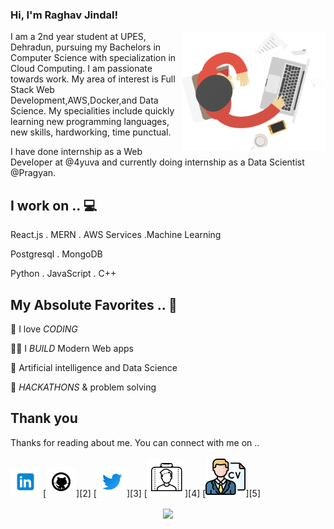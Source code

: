 ### Hi, I'm Raghav Jindal! 

  <img align="right" src="https://github.com/RaghavJindal13/RaghavJindal13/blob/master/assets/icons/boy.png" width="230" data-canonical-src="" style="max-width:100%;">

I am a 2nd year student at UPES, Dehradun, pursuing my Bachelors in Computer Science with specialization in Cloud Computing. I am passionate towards work. My area of interest is Full Stack Web Development,AWS,Docker,and Data Science. My specialities include quickly learning new programming languages, new skills, hardworking, time punctual.

I have done internship as a Web Developer at @4yuva and currently doing internship as a Data Scientist @Pragyan.


<!--
**RaghavJindal13/RaghavJindal13** is a ✨ _special_ ✨ repository because its `README.md` (this file) appears on your GitHub profile.

Here are some ideas to get you started:

- 🔭 I’m currently working on ...
- 🌱 I’m currently learning ...
- 👯 I’m looking to collaborate on ...
- 🤔 I’m looking for help with ...
- 💬 Ask me about ...
- 📫 How to reach me: ...
- 😄 Pronouns: ...
- ⚡ Fun fact: ...
-->



<!-- icons  -->

[1.1]: https://github.com/RaghavJindal13/RaghavJindal13/blob/master/assets/icons/icons8-linkedin-48.png (Raghav Jindal Linkedin)
[2.1]: https://github.com/RaghavJindal13/RaghavJindal13/blob/master/assets/icons/icons8-github-48.png (Raghav Jindal Github)
[3.1]: https://github.com/RaghavJindal13/RaghavJindal13/blob/master/assets/icons/icons8-twitter-48.png (Raghav Jindal Twitter)
[4.1]: https://github.com/RaghavJindal13/RaghavJindal13/blob/master/assets/icons/icons8-portfolio-60.png (Raghav Jindal Portfolio)
[5.1]: https://github.com/RaghavJindal13/RaghavJindal13/blob/master/assets/icons/cv%20(1).png (Raghav Jindal Resume)


<!-- links to my social media accounts -->
[1]: raghav




<!-- section - intro -->

<!-- section - social media icons -->






## I work on .. 💻

React.js  . MERN . AWS Services .Machine Learning

Postgresql . MongoDB 

Python . JavaScript . C++ 

<!-- section - skills -->

<!-- section - job details -->





## My Absolute Favorites .. 💖

🦄 I love _CODING_

👨‍💻 I _BUILD_ Modern Web apps

📰 Artificial intelligence and Data Science

🍕 _HACKATHONS_ & problem solving












## Thank you

Thanks for reading about me. You can connect with me on ..

<!-- section - social media icons -->

[![linkedin Raghav][1.1]][1]
[![github Raghav][2.1]][2]
[![twitter Raghav][3.1]][3]
[![Portfolio Raghav][4.1]][4]
[![Resume Raghav][5.1]][5]



<!-- section - social media icons -->

<p align='center'>
<img align='center' src="https://visitor-badge.glitch.me/badge?page_id=RaghavJindal13.visitor-badge">
 <p/>

